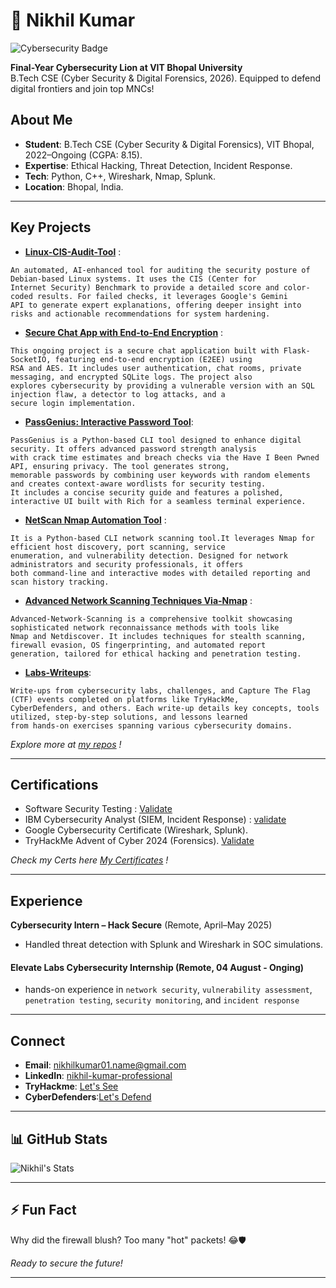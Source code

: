 # 👋 Nikhil Kumar

![Cybersecurity Badge](https://img.shields.io/badge/Cybersecurity-Mastermind-blueviolet?style=for-the-badge)

**Final-Year Cybersecurity Lion at VIT Bhopal University**  
B.Tech CSE (Cyber Security & Digital Forensics, 2026). 
Equipped to defend digital frontiers and join top MNCs!


## About Me
-  **Student**: B.Tech CSE (Cyber Security & Digital Forensics), VIT Bhopal, 2022–Ongoing (CGPA: 8.15).
-  **Expertise**: Ethical Hacking, Threat Detection, Incident Response.
-  **Tech**: Python, C++, Wireshark, Nmap, Splunk.
-  **Location**: Bhopal, India.

---

##  Key Projects

- **[Linux-CIS-Audit-Tool](https://github.com/nikhilkumar0102/Linux-cis-audit)** :
```
An automated, AI-enhanced tool for auditing the security posture of Debian-based Linux systems. It uses the CIS (Center for
Internet Security) Benchmark to provide a detailed score and color-coded results. For failed checks, it leverages Google's Gemini
API to generate expert explanations, offering deeper insight into risks and actionable recommendations for system hardening.
```

- **[Secure Chat App with End-to-End Encryption](https://github.com/nikhilkumar0102/Elevate_Labs-Cyber-Security-Internship/tree/main/Project2%20Chatapp)** : 
```
This ongoing project is a secure chat application built with Flask-SocketIO, featuring end-to-end encryption (E2EE) using
RSA and AES. It includes user authentication, chat rooms, private messaging, and encrypted SQLite logs. The project also
explores cybersecurity by providing a vulnerable version with an SQL injection flaw, a detector to log attacks, and a
secure login implementation.
```
- **[PassGenius: Interactive Password Tool](https://github.com/nikhilkumar0102/Elevate_Labs-Cyber-Security-Internship/tree/main/Project1%20Interactive%20Password%20Suite)**:
```
PassGenius is a Python-based CLI tool designed to enhance digital security. It offers advanced password strength analysis
with crack time estimates and breach checks via the Have I Been Pwned API, ensuring privacy. The tool generates strong,
memorable passwords by combining user keywords with random elements and creates context-aware wordlists for security testing.
It includes a concise security guide and features a polished, interactive UI built with Rich for a seamless terminal experience.
```
- **[NetScan Nmap Automation Tool](https://github.com/nikhilkumar0102/NetScan)** : 
```  
It is a Python-based CLI network scanning tool.It leverages Nmap for efficient host discovery, port scanning, service
enumeration, and vulnerability detection. Designed for network administrators and security professionals, it offers
both command-line and interactive modes with detailed reporting and scan history tracking.
```
- **[Advanced Network Scanning Techniques Via-Nmap](https://github.com/nikhilkumar0102/Advanced-Network-Scanning)** :
```
Advanced-Network-Scanning is a comprehensive toolkit showcasing sophisticated network reconnaissance methods with tools like
Nmap and Netdiscover. It includes techniques for stealth scanning, firewall evasion, OS fingerprinting, and automated report
generation, tailored for ethical hacking and penetration testing.
```

- **[Labs-Writeups](https://github.com/nikhilkumar0102/Cyber-Lab-Writeups)**:
```
Write-ups from cybersecurity labs, challenges, and Capture The Flag (CTF) events completed on platforms like TryHackMe,
CyberDefenders, and others. Each write-up details key concepts, tools utilized, step-by-step solutions, and lessons learned
from hands-on exercises spanning various cybersecurity domains.
```

*Explore more at [my repos](https://github.com/nikhilkumar0102?tab=repositories) !*

---

##  Certifications
- Software Security Testing <packt> :  [Validate](https://github.com/nikhilkumar0102/My_Certificates/blob/main/Software%20Security%20Testing%20Certificate.pdf)
- IBM Cybersecurity Analyst (SIEM, Incident Response) : [validate](https://github.com/nikhilkumar0102/My_Certificates/blob/main/IBM%20Security%20Analyst%20Certificate.pdf)
- Google Cybersecurity Certificate (Wireshark, Splunk).
- TryHackMe Advent of Cyber 2024 (Forensics). [Validate](https://github.com/nikhilkumar0102/My_Certificates/blob/main/THM%20-%20Advent%20Certificate.pdf)

*Check my Certs here [My Certificates](https://github.com/nikhilkumar0102/My_Certificates) !*

---

##  Experience
**Cybersecurity Intern – Hack Secure** (Remote, April–May 2025)
- Handled threat detection with Splunk and Wireshark in SOC simulations.

#### Elevate Labs Cybersecurity Internship (Remote, 04 August - Onging)
- hands-on experience in `network security`, `vulnerability assessment`, `penetration testing`, `security monitoring`, and `incident response`

---

##  Connect
-  **Email**: nikhilkumar01.name@gmail.com
-  **LinkedIn**: [nikhil-kumar-professional](https://www.linkedin.com/in/nikhil-kumar-professional)
-  **TryHackme**: [Let's See](https://tryhackme.com/p/Nikivickey)
-  **CyberDefenders**:[Let's Defend](https://cyberdefenders.org/p/Nikhil_0102#/overview)

---

## 📊 GitHub Stats
![Nikhil's Stats](https://github-readme-stats.vercel.app/api?username=nikhilkumar0102&show_icons=true&theme=radical)

---

## ⚡ Fun Fact
Why did the firewall blush? Too many "hot" packets! 😂🛡️

*Ready to secure the future!*

---
